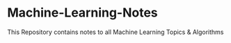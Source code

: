 # Machine-Learning-Notes
This Repository contains notes to all Machine Learning Topics &amp; Algorithms 
